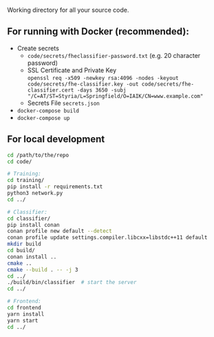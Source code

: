 Working directory for all your source code.

## For running with Docker (recommended):

- Create secrets
  - `code/secrets/fheclassifier-password.txt` (e.g. 20 character password)
  - SSL Certificate and Private Key  
    `openssl req -x509 -newkey rsa:4096 -nodes -keyout code/secrets/fhe-classifier.key -out code/secrets/fhe-classifier.cert -days 3650 -subj "/C=AT/ST=Styria/L=Springfield/O=IAIK/CN=www.example.com"`
  - Secrets File `secrets.json`
- `docker-compose build`
- `docker-compose up`

## For local development

```bash
cd /path/to/the/repo
cd code/

# Training:
cd training/
pip install -r requirements.txt
python3 network.py
cd ../

# Classifier:
cd classifier/
pip install conan
conan profile new default --detect
conan profile update settings.compiler.libcxx=libstdc++11 default
mkdir build
cd build/
conan install ..
cmake ..
cmake --build . -- -j 3
cd ../
./build/bin/classifier  # start the server
cd ../

# Frontend:
cd frontend
yarn install
yarn start
cd ../
```
